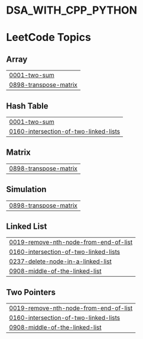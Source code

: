 # DSA_WITH_CPP_PYTHON
<!---LeetCode Topics Start-->
# LeetCode Topics
## Array
|  |
| ------- |
| [0001-two-sum](https://github.com/Devya0809/DSA_WITH_CPP_PYTHON/tree/master/0001-two-sum) |
| [0898-transpose-matrix](https://github.com/Devya0809/DSA_WITH_CPP_PYTHON/tree/master/0898-transpose-matrix) |
## Hash Table
|  |
| ------- |
| [0001-two-sum](https://github.com/Devya0809/DSA_WITH_CPP_PYTHON/tree/master/0001-two-sum) |
| [0160-intersection-of-two-linked-lists](https://github.com/Devya0809/DSA_WITH_CPP_PYTHON/tree/master/0160-intersection-of-two-linked-lists) |
## Matrix
|  |
| ------- |
| [0898-transpose-matrix](https://github.com/Devya0809/DSA_WITH_CPP_PYTHON/tree/master/0898-transpose-matrix) |
## Simulation
|  |
| ------- |
| [0898-transpose-matrix](https://github.com/Devya0809/DSA_WITH_CPP_PYTHON/tree/master/0898-transpose-matrix) |
## Linked List
|  |
| ------- |
| [0019-remove-nth-node-from-end-of-list](https://github.com/Devya0809/DSA_WITH_CPP_PYTHON/tree/master/0019-remove-nth-node-from-end-of-list) |
| [0160-intersection-of-two-linked-lists](https://github.com/Devya0809/DSA_WITH_CPP_PYTHON/tree/master/0160-intersection-of-two-linked-lists) |
| [0237-delete-node-in-a-linked-list](https://github.com/Devya0809/DSA_WITH_CPP_PYTHON/tree/master/0237-delete-node-in-a-linked-list) |
| [0908-middle-of-the-linked-list](https://github.com/Devya0809/DSA_WITH_CPP_PYTHON/tree/master/0908-middle-of-the-linked-list) |
## Two Pointers
|  |
| ------- |
| [0019-remove-nth-node-from-end-of-list](https://github.com/Devya0809/DSA_WITH_CPP_PYTHON/tree/master/0019-remove-nth-node-from-end-of-list) |
| [0160-intersection-of-two-linked-lists](https://github.com/Devya0809/DSA_WITH_CPP_PYTHON/tree/master/0160-intersection-of-two-linked-lists) |
| [0908-middle-of-the-linked-list](https://github.com/Devya0809/DSA_WITH_CPP_PYTHON/tree/master/0908-middle-of-the-linked-list) |
<!---LeetCode Topics End-->